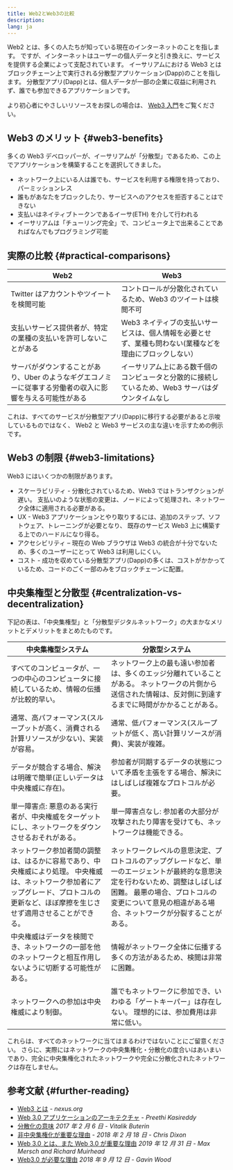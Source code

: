 ```yaml
---
title: Web2とWeb3の比較
description:
lang: ja
---
```


Web2 とは、多くの人たちが知っている現在のインターネットのことを指します。 ですが、インターネットはユーザーの個人データと引き換えに、サービスを提供する企業によって支配されています。 イーサリアムにおける Web3 とはブロックチェーン上で実行される分散型アプリケーション(Dapp)のことを指します。 分散型アプリ(Dapp)とは、個人データが一部の企業に収益に利用されず、誰でも参加できるアプリケーションです。

より初心者にやさしいリソースをお探しの場合は、 [Web3 入門](/web3/)をご覧ください。

## Web3 のメリット {#web3-benefits}

多くの Web3 デベロッパーが、イーサリアムが「分散型」であるため、この上でアプリケーションを構築することを選択してきました。

- ネットワーク上にいる人は誰でも、サービスを利用する権限を持っており、パーミッションレス
- 誰もがあなたをブロックしたり、サービスへのアクセスを拒否することはできない
- 支払いはネイティブトークンであるイーサ(ETH) を介して行われる
- イーサリアムは「チューリング完全」で、コンピュータ上で出来ることであればなんでもプログラミング可能

## 実際の比較 {#practical-comparisons}

| Web2                                                                                                      | Web3                                                                                                     |
| --------------------------------------------------------------------------------------------------------- | -------------------------------------------------------------------------------------------------------- |
| Twitter はアカウントやツイートを検閲可能                                                                  | コントロールが分散化されているため、Web3 のツイートは検閲不可                                            |
| 支払いサービス提供者が、特定の業種の支払いを許可しないことがある                                          | Web3 ネイティブの支払いサービスは、個人情報を必要とせず、業種も問わない(業種などを理由にブロックしない） |
| サーバがダウンすることがあり、Uber のようなギグエコノミーに従事する労働者の収入に影響を与える可能性がある | イーサリアム上にある数千個のコンピュータと分散的に接続しているため、Web3 サーバはダウンタイムなし        |

これは、すべてのサービスが分散型アプリ(Dapp)に移行する必要があると示唆しているものではなく、 Web2 と Web3 サービスの主な違いを示すための例示です。

## Web3 の制限 {#web3-limitations}

Web3 にはいくつかの制限があります。

- スケーラビリティ - 分散化されているため、Web3 ではトランザクションが遅い。 支払いのような状態の変更は、ノードによって処理され、ネットワーク全体に適用される必要がある。
- UX - Web3 アプリケーションとやり取りするには、追加のステップ、ソフトウェア、トレーニングが必要となり、 既存のサービス Web3 上に構築する上でのハードルになり得る。
- アクセシビリティ – 現在の Web ブラウザは Web3 の統合が十分でないため、多くのユーザーにとって Web3 は利用しにくい。
- コスト - 成功を収めている分散型アプリ(Dapp)の多くは、コストがかかっているため、コードのごく一部のみをブロックチェーンに配置。

## 中央集権型と分散型 {#centralization-vs-decentralization}

下記の表は、「中央集権型」と「分散型デジタルネットワーク」の大まかなメリットとデメリットをまとめたものです。

| 中央集権型システム                                                                                                                                                                        | 分散型システム                                                                                                                                                                                                                      |
| ----------------------------------------------------------------------------------------------------------------------------------------------------------------------------------------- | ----------------------------------------------------------------------------------------------------------------------------------------------------------------------------------------------------------------------------------- |
| すべてのコンピュータが、一つの中心のコンピュータに接続しているため、情報の伝播が比較的早い。                                                                                              | ネットワーク上の最も遠い参加者は、多くのエッジ分離れていることがある。 ネットワークの片側から送信された情報は、反対側に到達するまでに時間がかかることがある。                                                                       |
| 通常、高パフォーマンス(スループットが高く、消費される計算リソースが少ない)、実装が容易。                                                                                                  | 通常、低パフォーマンス(スループットが低く、高い計算リソースが消費)、実装が複雑。                                                                                                                                                    |
| データが競合する場合、解決は明確で簡単(正しいデータは中央権威に存在)。                                                                                                                    | 参加者が同期するデータの状態について矛盾を主張をする場合、解決にはしばしば複雑なプロトコルが必要。                                                                                                                                  |
| 単一障害点: 悪意のある実行者が、中央権威をターゲットにし、ネットワークをダウンさせるおそれがある。                                                                                        | 単一障害点なし: 参加者の大部分が攻撃されたり障害を受けても、ネットワークは機能できる。                                                                                                                                              |
| ネットワーク参加者間の調整は、はるかに容易であり、中央権威により処理。 中央権威は、ネットワーク参加者にアップグレード、プロトコルの更新など、ほぼ摩擦を生じさせず適用させることができる。 | ネットワークレベルの意思決定、プロトコルのアップグレードなど、単一のエージェントが最終的な意思決定を行わないため、調整はしばしば困難。 最悪の場合、プロトコルの変更について意見の相違がある場合、ネットワークが分裂することがある。 |
| 中央権威はデータを検閲でき、ネットワークの一部を他のネットワークと相互作用しないように切断する可能性がある。                                                                              | 情報がネットワーク全体に伝播する多くの方法があるため、検閲は非常に困難。                                                                                                                                                            |
| ネットワークへの参加は中央権威により制御。                                                                                                                                                | 誰でもネットワークに参加でき、いわゆる「ゲートキーパー」は存在しない。 理想的には、参加費用は非常に低い。                                                                                                                           |

これらは、すべてのネットワークに当てはまるわけではないことにご留意ください。 さらに、実際にはネットワークの中央集権化・分散化の度合いはあいまいであり、完全に中央集権化されたネットワークや完全に分散化されたネットワークは存在しません。

## 参考文献 {#further-reading}

- [Web3 とは](/web3/) - _nexus.org_
- [Web 3.0 アプリケーションのアーキテクチャ](https://www.preethikasireddy.com/post/the-architecture-of-a-web-3-0-application) - _Preethi Kasireddy_
- [分散化の意味](https://medium.com/@VitalikButerin/the-meaning-of-decentralization-a0c92b76a274) _2017 年 2 月 6 日 - Vitalik Buterin_
- [非中央集権化が重要な理由](https://medium.com/s/story/why-decentralization-matters-5e3f79f7638e) - _2018 年 2 月 18 日 - Chris Dixon_
- [Web 3.0 とは、また Web 3.0 が重要な理由](https://medium.com/fabric-ventures/what-is-web-3-0-why-it-matters-934eb07f3d2b) _2019 年 12 月 31 日 - Max Mersch and Richard Muirhead_
- [Web3.0 が必要な理由](https://medium.com/@gavofyork/why-we-need-web-3-0-5da4f2bf95ab) _2018 年 9 月 12 日 - Gavin Wood_
